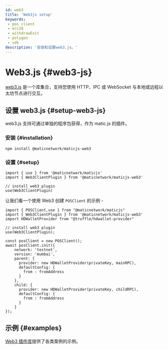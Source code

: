 ```yaml
---
id: web3
title: 'Web3js setup'
keywords:
 - pos client
 - erc20
 - withdrawExit
 - polygon
 - sdk
description: '安装和设置web3.js。'
---
```


# Web3.js {#web3-js}

[web3.js](https://web3js.readthedocs.io/) 是一个库集合，支持您使用 HTTP、IPC 或 WebSocket 与本地或远程以太坊节点进行交互。

## 设置 web3.js {#setup-web3-js}

web3.js 支持可通过单独的程序包获得，作为 matic.js 的插件。

### 安装 {#installation}

```
npm install @maticnetwork/maticjs-web3

```

### 设置 {#setup}

```
import { use } from '@maticnetwork/maticjs'
import { Web3ClientPlugin } from '@maticnetwork/maticjs-web3'

// install web3 plugin
use(Web3ClientPlugin)
```

让我们看一个使用 Web3 创建 `POSClient` 的示例 -

```
import { POSClient,use } from "@maticnetwork/maticjs"
import { Web3ClientPlugin } from '@maticnetwork/maticjs-web3'
import HDWalletProvider from "@truffle/hdwallet-provider"

// install web3 plugin
use(Web3ClientPlugin);

const posClient = new POSClient();
await posClient.init({
    network: 'testnet',
    version: 'mumbai',
    parent: {
      provider: new HDWalletProvider(privateKey, mainRPC),
      defaultConfig: {
        from : fromAddress
      }
    },
    child: {
      provider: new HDWalletProvider(privateKey, childRPC),
      defaultConfig: {
        from : fromAddress
      }
    }
});

```

## 示例 {#examples}

[Web3 插件库](https://github.com/maticnetwork/maticjs-web3)提供了各类案例的示例。
